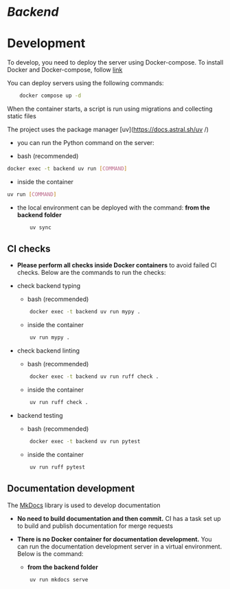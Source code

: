 # ***Backend***

# Development

To develop, you need to deploy the server using Docker-compose.
To install Docker and Docker-compose, follow [link](https://docs.docker.com/get-started/get-docker/)

You can deploy servers using the following commands:

```bash
    docker compose up -d
```

When the container starts, a script is run using migrations and collecting static files

The project uses the package manager [uv](https://docs.astral.sh/uv /)

- you can run the Python command on the server:

- bash (recommended) 
```bash
docker exec -t backend uv run [COMMAND]
```

- inside the container
```bash
uv run [COMMAND]
```

- the local environment can be deployed with the command:
    **from the backend folder**
    ```bash
        uv sync
    ```

## CI checks

- **Please perform all checks inside Docker containers** to avoid failed CI checks. Below are the commands to run the checks:


- check backend typing

   - bash (recommended) 
    ```bash
        docker exec -t backend uv run mypy .
    ```

    - inside the container
    ```bash
        uv run mypy .
    ```

- check backend linting

    - bash (recommended) 
    ```bash
        docker exec -t backend uv run ruff check .
    ```

    - inside the container
    ```bash
        uv run ruff check .
    ```

- backend testing

    - bash (recommended) 
    ```bash
        docker exec -t backend uv run pytest
    ```

    - inside the container
    ```bash
        uv run ruff pytest
    ```


## Documentation development

The [MkDocs](https://www.mkdocs.org/user-guide/configuration/) library is used to develop documentation 

- **No need to build documentation and then commit.** CI has a task set up to build and publish documentation for merge requests

- **There is no Docker container for documentation development.** You can run the documentation development server in a virtual environment. Below is the command:

    - **from the backend folder**
    ```bash
        uv run mkdocs serve
    ```